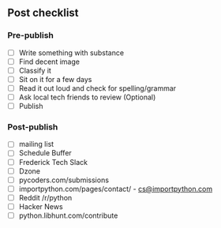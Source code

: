 ## Post checklist

### Pre-publish

* [ ] Write something with substance
* [ ] Find decent image
* [ ] Classify it
* [ ] Sit on it for a few days
* [ ] Read it out loud and check for spelling/grammar
* [ ] Ask local tech friends to review (Optional)
* [ ] Publish

### Post-publish

* [ ] mailing list
* [ ] Schedule Buffer
* [ ] Frederick Tech Slack
* [ ] Dzone
* [ ] pycoders.com/submissions
* [ ] importpython.com/pages/contact/ - cs@importpython.com
* [ ] Reddit /r/python
* [ ] Hacker News
* [ ] python.libhunt.com/contribute
